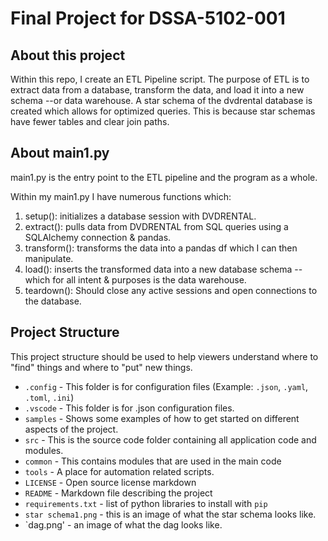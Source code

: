 # Final Project for DSSA-5102-001 

## About this project
Within this repo, I create an ETL Pipeline script. The purpose of ETL is to extract data from a database, transform the data, and load it into a new schema --or data warehouse. A star schema of the dvdrental database is created which allows for optimized queries. This is because star schemas have fewer tables and clear join paths. 


## About main1.py

main1.py is the entry point to the ETL pipeline and the program as a whole. 

Within my main1.py I have numerous functions which: 

1. setup(): initializes a database session with DVDRENTAL.
2. extract(): pulls data from DVDRENTAL from SQL queries using a SQLAlchemy connection & pandas.
3. transform(): transforms the data into a pandas df which I can then manipulate. 
4. load(): inserts the transformed data into a new database schema -- which for all intent & purposes is the data warehouse.
5. teardown(): Should close any active sessions and open connections to the database.


## __Project Structure__
This project structure should be used to help viewers understand where to "find" things and where to "put" new things. 
*   `.config` - This folder is for configuration files (Example: `.json`, `.yaml`, `.toml`, `.ini`)
*   `.vscode` - This folder is for .json configuration files.
*   `samples` - Shows some examples of how to get started on different aspects of the project.
*   `src` - This is the source code folder containing all application code and modules.
*   `common` - This contains modules that are used in the main code
*   `tools` - A place for automation related scripts.
*   `LICENSE` - Open source license markdown
*   `README` - Markdown file describing the project
*   `requirements.txt` - list of python libraries to install with `pip`
*   `star schema1.png` - this is an image of what the star schema looks like.
*   `dag.png' - an image of what the dag looks like.
